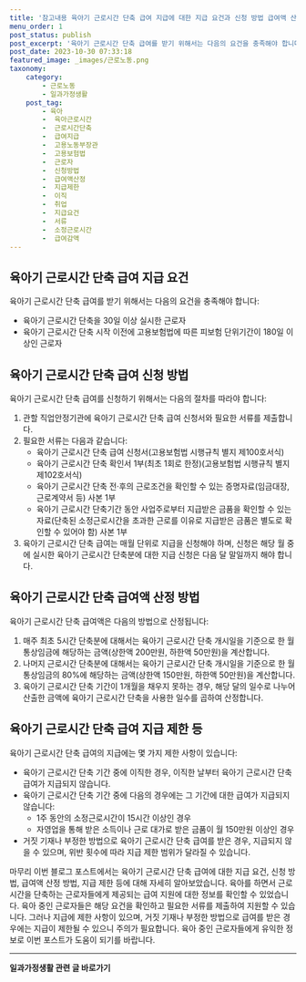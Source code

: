 ```yaml
---
title: '참고내용 육아기 근로시간 단축 급여 지급에 대한 지급 요건과 신청 방법 급여액 산정 방법 지급 제한 등'
menu_order: 1
post_status: publish
post_excerpt: '육아기 근로시간 단축 급여를 받기 위해서는 다음의 요건을 충족해야 합니다 '
post_date: 2023-10-30 07:33:18
featured_image: _images/근로노동.png
taxonomy:
    category:
        - 근로노동
        - 일과가정생활
    post_tag:
        - 육아
        -  육아근로시간
        -  근로시간단축
        -  급여지급
        -  고용노동부장관
        -  고용보험법
        -  근로자
        -  신청방법
        -  급여액산정
        -  지급제한
        -  이직
        -  취업
        -  지급요건
        -  서류
        -  소정근로시간
        -  급여감액
---
```



##   육아기 근로시간 단축 급여 지급 요건
육아기 근로시간 단축 급여를 받기 위해서는 다음의 요건을 충족해야 합니다:
- 육아기 근로시간 단축을 30일 이상 실시한 근로자
- 육아기 근로시간 단축 시작 이전에 고용보험법에 따른 피보험 단위기간이 180일 이상인 근로자

##   육아기 근로시간 단축 급여 신청 방법
육아기 근로시간 단축 급여를 신청하기 위해서는 다음의 절차를 따라야 합니다:
1. 관할 직업안정기관에 육아기 근로시간 단축 급여 신청서와 필요한 서류를 제출합니다.
2. 필요한 서류는 다음과 같습니다:
   - 육아기 근로시간 단축 급여 신청서(고용보험법 시행규칙 별지 제100호서식)
   - 육아기 근로시간 단축 확인서 1부(최초 1회로 한정)(고용보험법 시행규칙 별지 제102호서식)
   - 육아기 근로시간 단축 전·후의 근로조건을 확인할 수 있는 증명자료(임금대장, 근로계약서 등) 사본 1부
   - 육아기 근로시간 단축기간 동안 사업주로부터 지급받은 금품을 확인할 수 있는 자료(단축된 소정근로시간을 초과한 근로를 이유로 지급받은 금품은 별도로 확인할 수 있어야 함) 사본 1부
3. 육아기 근로시간 단축 급여는 매월 단위로 지급을 신청해야 하며, 신청은 해당 월 중에 실시한 육아기 근로시간 단축분에 대한 지급 신청은 다음 달 말일까지 해야 합니다.

##   육아기 근로시간 단축 급여액 산정 방법
육아기 근로시간 단축 급여액은 다음의 방법으로 산정됩니다:
1. 매주 최초 5시간 단축분에 대해서는 육아기 근로시간 단축 개시일을 기준으로 한 월 통상임금에 해당하는 금액(상한액 200만원, 하한액 50만원)을 계산합니다.
2. 나머지 근로시간 단축분에 대해서는 육아기 근로시간 단축 개시일을 기준으로 한 월 통상임금의 80%에 해당하는 금액(상한액 150만원, 하한액 50만원)을 계산합니다.
3. 육아기 근로시간 단축 기간이 1개월을 채우지 못하는 경우, 해당 달의 일수로 나누어 산출한 금액에 육아기 근로시간 단축을 사용한 일수를 곱하여 산정합니다.

##   육아기 근로시간 단축 급여 지급 제한 등
육아기 근로시간 단축 급여의 지급에는 몇 가지 제한 사항이 있습니다:
- 육아기 근로시간 단축 기간 중에 이직한 경우, 이직한 날부터 육아기 근로시간 단축 급여가 지급되지 않습니다.
- 육아기 근로시간 단축 기간 중에 다음의 경우에는 그 기간에 대한 급여가 지급되지 않습니다:
  - 1주 동안의 소정근로시간이 15시간 이상인 경우
  - 자영업을 통해 받은 소득이나 근로 대가로 받은 금품이 월 150만원 이상인 경우
- 거짓 기재나 부정한 방법으로 육아기 근로시간 단축 급여를 받은 경우, 지급되지 않을 수 있으며, 위반 횟수에 따라 지급 제한 범위가 달라질 수 있습니다.

마무리
이번 블로그 포스트에서는 육아기 근로시간 단축 급여에 대한 지급 요건, 신청 방법, 급여액 산정 방법, 지급 제한 등에 대해 자세히 알아보았습니다. 육아를 하면서 근로시간을 단축하는 근로자들에게 제공되는 급여 지원에 대한 정보를 확인할 수 있었습니다. 육아 중인 근로자들은 해당 요건을 확인하고 필요한 서류를 제출하여 지원할 수 있습니다. 그러나 지급에 제한 사항이 있으며, 거짓 기재나 부정한 방법으로 급여를 받은 경우에는 지급이 제한될 수 있으니 주의가 필요합니다. 육아 중인 근로자들에게 유익한 정보로 이번 포스트가 도움이 되기를 바랍니다.
<!-- wp:separator -->
<hr class="wp-block-separator has-alpha-channel-opacity"/>
<!-- /wp:separator -->

<!-- wp:group {"backgroundColor":"base","layout":{"type":"constrained"}} -->
<div class="wp-block-group has-base-background-color has-background"><!-- wp:paragraph {"align":"center","fontSize":"medium"} -->
<p class="has-text-align-center has-large-font-size"><strong>일과가정생활 관련 글 바로가기</strong></p>
<!-- /wp:paragraph -->


<!-- wp:latest-posts
{"categories":[{"id":10918,"count":19,"description":"","link":"https://uknowlaw.com/category/%ec%9d%bc%ea%b3%bc%ea%b0%80%ec%a0%95%ec%83%9d%ed%99%9c/","name":"일과가정생활","slug":"일과가정생활","taxonomy":"category","parent":0,"meta":[],"_links":{"self":[{"href":"https://uknowlaw.com/wp-json/wp/v2/categories/10918"}],"collection":[{"href":"https://uknowlaw.com/wp-json/wp/v2/categories"}],"about":[{"href":"https://uknowlaw.com/wp-json/wp/v2/taxonomies/category"}],"wp:post_type":[{"href":"https://uknowlaw.com/wp-json/wp/v2/posts?categories=10918"}],"curies":[{"name":"wp","href":"https://api.w.org/{rel}","templated":true}]}}],"postsToShow":100,"excerptLength":28,"postLayout":"grid","columns":2,"featuredImageAlign":"left","featuredImageSizeSlug":"large","fontSize":18px} /--></div>
<!-- /wp:group -->